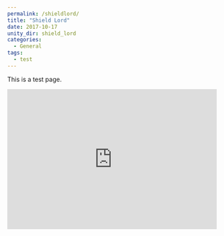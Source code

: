 ```yaml
---
permalink: /shieldlord/
title: "Shield Lord"
date: 2017-10-17
unity_dir: shield_lord
categories:
  - General
tags:
  - test
---
```

This is a test page.
<iframe src="https://jjrwalker.github.io/assets/unity/shield_lord/index.html" style="border:0px #000000 none;" name="Game name" scrolling="no" frameborder="1" marginheight="px" marginwidth="320px" height="320px" width="480px"></iframe>
